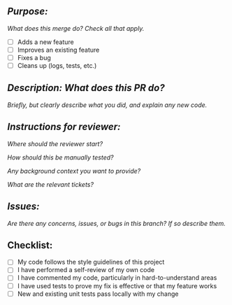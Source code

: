 ## *Purpose:*



*What does this merge do? Check all that apply.*
- [ ] Adds a new feature
- [ ] Improves an existing feature
- [ ] Fixes a bug
- [ ] Cleans up (logs, tests, etc.)

## *Description: What does this PR do?*



*Briefly, but clearly describe what you did, and explain any new code.*



## *Instructions for reviewer:*



*Where should the reviewer start?*



*How should this be manually tested?*



*Any background context you want to provide?*



*What are the relevant tickets?*



## *Issues:*



*Are there any concerns, issues, or bugs in this branch? If so describe them.*



## Checklist:
- [ ] My code follows the style guidelines of this project
- [ ] I have performed a self-review of my own code
- [ ] I have commented my code, particularly in hard-to-understand areas
- [ ] I have used tests to prove my fix is effective or that my feature works
- [ ] New and existing unit tests pass locally with my change
